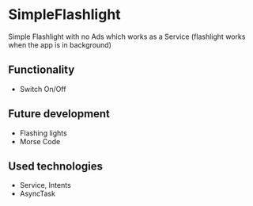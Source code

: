 # SimpleFlashlight
Simple Flashlight with no Ads which works as a Service (flashlight works when the app is in background)

## Functionality
* Switch On/Off

## Future development
* Flashing lights
* Morse Code

## Used technologies
* Service, Intents
* AsyncTask


